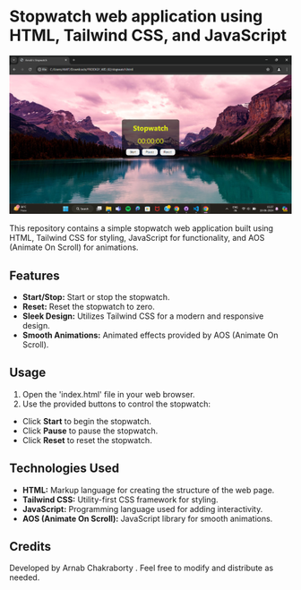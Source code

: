 # Stopwatch web application using HTML, Tailwind CSS, and JavaScript

![Stopwatch Preview](https://github.com/Arnab-cell/PRODIGY_WD_02/blob/main/Screenshot%202024-06-10%20152810.png)

This repository contains a simple stopwatch web application built using HTML, Tailwind CSS for styling, JavaScript for functionality, and AOS (Animate On Scroll) for animations.

## Features

- **Start/Stop:** Start or stop the stopwatch.
- **Reset:** Reset the stopwatch to zero.
- **Sleek Design:** Utilizes Tailwind CSS for a modern and responsive design.
- **Smooth Animations:** Animated effects provided by AOS (Animate On Scroll).

## Usage

1. Open the 'index.html' file in your web browser.
2. Use the provided buttons to control the stopwatch:

- Click **Start** to begin the stopwatch.
- Click **Pause** to pause the stopwatch.
- Click **Reset** to reset the stopwatch.

## Technologies Used

- **HTML:** Markup language for creating the structure of the web page.
- **Tailwind CSS:** Utility-first CSS framework for styling.
- **JavaScript:** Programming language used for adding interactivity.
- **AOS (Animate On Scroll):** JavaScript library for smooth animations.

## Credits
Developed by Arnab Chakraborty . Feel free to modify and distribute as needed.





